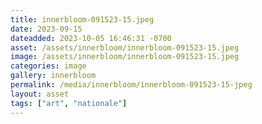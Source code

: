 ```yaml
---
title: innerbloom-091523-15.jpeg
date: 2023-09-15
dateadded: 2023-10-05 16:46:31 -0700
asset: /assets/innerbloom/innerbloom-091523-15.jpeg
image: /assets/innerbloom/innerbloom-091523-15.jpeg
categories: image
gallery: innerbloom
permalink: /media/innerbloom/innerbloom-091523-15-jpeg
layout: asset
tags: ["art", "nationale"]
--- 
```

